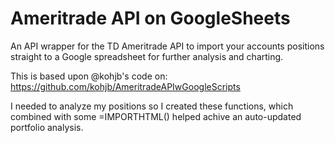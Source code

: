 # Ameritrade API on GoogleSheets
An API wrapper for the TD Ameritrade API to import your accounts positions straight to a Google spreadsheet for further analysis and charting.

This is based upon @kohjb's code on: https://github.com/kohjb/AmeritradeAPIwGoogleScripts

I needed to analyze my positions so I created these functions, which combined with some =IMPORTHTML() helped achive an auto-updated portfolio analysis. 
